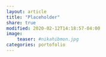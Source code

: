 ```yaml
---
layout: article
title: "Placeholder"
share: true
modified: 2020-02-12T14:18:57-04:00
image:
    teaser: #nikahibmon.jpg
categories: portofolio
---
```




<!-- Demo: yy |
 [Github](https://github.com/nmonarizqa/wdg)

<img src="{{ site.url }}/images/NNWedding.png"> -->